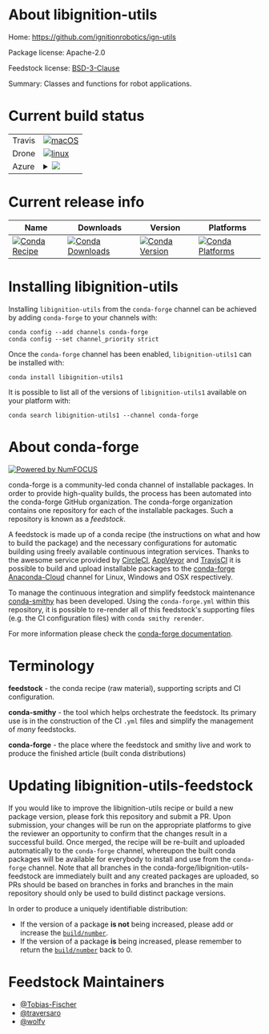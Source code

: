 About libignition-utils
=======================

Home: https://github.com/ignitionrobotics/ign-utils

Package license: Apache-2.0

Feedstock license: [BSD-3-Clause](https://github.com/conda-forge/libignition-utils-feedstock/blob/master/LICENSE.txt)

Summary: Classes and functions for robot applications.

Current build status
====================


<table><tr>
    <td>Travis</td>
    <td>
      <a href="https://travis-ci.com/conda-forge/libignition-utils-feedstock">
        <img alt="macOS" src="https://img.shields.io/travis/com/conda-forge/libignition-utils-feedstock/master.svg?label=macOS">
      </a>
    </td>
  </tr><tr>
    <td>Drone</td>
    <td>
      <a href="https://cloud.drone.io/conda-forge/libignition-utils-feedstock">
        <img alt="linux" src="https://img.shields.io/drone/build/conda-forge/libignition-utils-feedstock/master.svg?label=Linux">
      </a>
    </td>
  </tr>
    
  <tr>
    <td>Azure</td>
    <td>
      <details>
        <summary>
          <a href="https://dev.azure.com/conda-forge/feedstock-builds/_build/latest?definitionId=12345&branchName=master">
            <img src="https://dev.azure.com/conda-forge/feedstock-builds/_apis/build/status/libignition-utils-feedstock?branchName=master">
          </a>
        </summary>
        <table>
          <thead><tr><th>Variant</th><th>Status</th></tr></thead>
          <tbody><tr>
              <td>linux_64</td>
              <td>
                <a href="https://dev.azure.com/conda-forge/feedstock-builds/_build/latest?definitionId=12345&branchName=master">
                  <img src="https://dev.azure.com/conda-forge/feedstock-builds/_apis/build/status/libignition-utils-feedstock?branchName=master&jobName=linux&configuration=linux_64_" alt="variant">
                </a>
              </td>
            </tr><tr>
              <td>linux_aarch64</td>
              <td>
                <a href="https://dev.azure.com/conda-forge/feedstock-builds/_build/latest?definitionId=12345&branchName=master">
                  <img src="https://dev.azure.com/conda-forge/feedstock-builds/_apis/build/status/libignition-utils-feedstock?branchName=master&jobName=linux&configuration=linux_aarch64_" alt="variant">
                </a>
              </td>
            </tr><tr>
              <td>linux_ppc64le</td>
              <td>
                <a href="https://dev.azure.com/conda-forge/feedstock-builds/_build/latest?definitionId=12345&branchName=master">
                  <img src="https://dev.azure.com/conda-forge/feedstock-builds/_apis/build/status/libignition-utils-feedstock?branchName=master&jobName=linux&configuration=linux_ppc64le_" alt="variant">
                </a>
              </td>
            </tr><tr>
              <td>osx_64</td>
              <td>
                <a href="https://dev.azure.com/conda-forge/feedstock-builds/_build/latest?definitionId=12345&branchName=master">
                  <img src="https://dev.azure.com/conda-forge/feedstock-builds/_apis/build/status/libignition-utils-feedstock?branchName=master&jobName=osx&configuration=osx_64_" alt="variant">
                </a>
              </td>
            </tr><tr>
              <td>osx_arm64</td>
              <td>
                <a href="https://dev.azure.com/conda-forge/feedstock-builds/_build/latest?definitionId=12345&branchName=master">
                  <img src="https://dev.azure.com/conda-forge/feedstock-builds/_apis/build/status/libignition-utils-feedstock?branchName=master&jobName=osx&configuration=osx_arm64_" alt="variant">
                </a>
              </td>
            </tr><tr>
              <td>win_64</td>
              <td>
                <a href="https://dev.azure.com/conda-forge/feedstock-builds/_build/latest?definitionId=12345&branchName=master">
                  <img src="https://dev.azure.com/conda-forge/feedstock-builds/_apis/build/status/libignition-utils-feedstock?branchName=master&jobName=win&configuration=win_64_" alt="variant">
                </a>
              </td>
            </tr>
          </tbody>
        </table>
      </details>
    </td>
  </tr>
</table>

Current release info
====================

| Name | Downloads | Version | Platforms |
| --- | --- | --- | --- |
| [![Conda Recipe](https://img.shields.io/badge/recipe-libignition--utils1-green.svg)](https://anaconda.org/conda-forge/libignition-utils1) | [![Conda Downloads](https://img.shields.io/conda/dn/conda-forge/libignition-utils1.svg)](https://anaconda.org/conda-forge/libignition-utils1) | [![Conda Version](https://img.shields.io/conda/vn/conda-forge/libignition-utils1.svg)](https://anaconda.org/conda-forge/libignition-utils1) | [![Conda Platforms](https://img.shields.io/conda/pn/conda-forge/libignition-utils1.svg)](https://anaconda.org/conda-forge/libignition-utils1) |

Installing libignition-utils
============================

Installing `libignition-utils` from the `conda-forge` channel can be achieved by adding `conda-forge` to your channels with:

```
conda config --add channels conda-forge
conda config --set channel_priority strict
```

Once the `conda-forge` channel has been enabled, `libignition-utils1` can be installed with:

```
conda install libignition-utils1
```

It is possible to list all of the versions of `libignition-utils1` available on your platform with:

```
conda search libignition-utils1 --channel conda-forge
```


About conda-forge
=================

[![Powered by NumFOCUS](https://img.shields.io/badge/powered%20by-NumFOCUS-orange.svg?style=flat&colorA=E1523D&colorB=007D8A)](http://numfocus.org)

conda-forge is a community-led conda channel of installable packages.
In order to provide high-quality builds, the process has been automated into the
conda-forge GitHub organization. The conda-forge organization contains one repository
for each of the installable packages. Such a repository is known as a *feedstock*.

A feedstock is made up of a conda recipe (the instructions on what and how to build
the package) and the necessary configurations for automatic building using freely
available continuous integration services. Thanks to the awesome service provided by
[CircleCI](https://circleci.com/), [AppVeyor](https://www.appveyor.com/)
and [TravisCI](https://travis-ci.com/) it is possible to build and upload installable
packages to the [conda-forge](https://anaconda.org/conda-forge)
[Anaconda-Cloud](https://anaconda.org/) channel for Linux, Windows and OSX respectively.

To manage the continuous integration and simplify feedstock maintenance
[conda-smithy](https://github.com/conda-forge/conda-smithy) has been developed.
Using the ``conda-forge.yml`` within this repository, it is possible to re-render all of
this feedstock's supporting files (e.g. the CI configuration files) with ``conda smithy rerender``.

For more information please check the [conda-forge documentation](https://conda-forge.org/docs/).

Terminology
===========

**feedstock** - the conda recipe (raw material), supporting scripts and CI configuration.

**conda-smithy** - the tool which helps orchestrate the feedstock.
                   Its primary use is in the construction of the CI ``.yml`` files
                   and simplify the management of *many* feedstocks.

**conda-forge** - the place where the feedstock and smithy live and work to
                  produce the finished article (built conda distributions)


Updating libignition-utils-feedstock
====================================

If you would like to improve the libignition-utils recipe or build a new
package version, please fork this repository and submit a PR. Upon submission,
your changes will be run on the appropriate platforms to give the reviewer an
opportunity to confirm that the changes result in a successful build. Once
merged, the recipe will be re-built and uploaded automatically to the
`conda-forge` channel, whereupon the built conda packages will be available for
everybody to install and use from the `conda-forge` channel.
Note that all branches in the conda-forge/libignition-utils-feedstock are
immediately built and any created packages are uploaded, so PRs should be based
on branches in forks and branches in the main repository should only be used to
build distinct package versions.

In order to produce a uniquely identifiable distribution:
 * If the version of a package **is not** being increased, please add or increase
   the [``build/number``](https://docs.conda.io/projects/conda-build/en/latest/resources/define-metadata.html#build-number-and-string).
 * If the version of a package **is** being increased, please remember to return
   the [``build/number``](https://docs.conda.io/projects/conda-build/en/latest/resources/define-metadata.html#build-number-and-string)
   back to 0.

Feedstock Maintainers
=====================

* [@Tobias-Fischer](https://github.com/Tobias-Fischer/)
* [@traversaro](https://github.com/traversaro/)
* [@wolfv](https://github.com/wolfv/)


